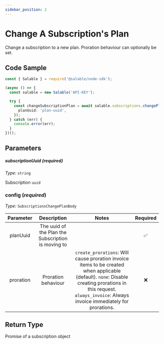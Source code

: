 ```yaml
---
sidebar_position: 2
---
```


# Change A Subscription's Plan

Change a subscription to a new plan. Proration behaviour can optionally be set.

## Code Sample

```typescript
const { Salable } = require('@salable/node-sdk');

(async () => {
  const salable = new Salable('API-KEY');

  try {
    const changeSubscriptionPlan = await salable.subscriptions.changePlan('subscription-uuid', {
      planUuid: 'plan-uuid',
    });
  } catch (err) {
    console.error(err);
  }
})();
```

## Parameters

##### subscriptionUuid (_required_)

_Type:_ `string`

Subscription `uuid`

### config (_required_)

_Type:_ `SubscriptionsChangePlanBody`

| **Parameter** |                  **Description**                   |                                                                                                     **Notes**                                                                                                      | **Required** |
| :-----------: | :------------------------------------------------: | :----------------------------------------------------------------------------------------------------------------------------------------------------------------------------------------------------------------: | :----------: |
|   planUuid    | The uuid of the Plan the Subscription is moving to |                                                                                                                                                                                                                    |      ✅      |
|   proration   |                Proration behaviour                 | `create_prorations`: Will cause proration invoice items to be created when applicable (default). `none`: Disable creating prorations in this request. `always_invoice`: Always invoice immediately for prorations. |      ❌      |

## Return Type

Promise of a subscription object
